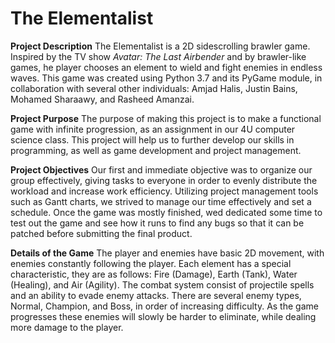 # The Elementalist
**Project Description**
The Elementalist is a 2D sidescrolling brawler game. Inspired by the TV show _Avatar: The Last Airbender_ and by brawler-like games, he player chooses an element to wield and fight enemies in endless waves. This game was created using Python 3.7 and its PyGame module, in collaboration with several other individuals: Amjad Halis, Justin Bains, Mohamed Sharaawy, and Rasheed Amanzai. 

**Project Purpose**
The purpose of making this project is to make a functional game with infinite progression, as an assignment in our 4U computer science class. This project will help us to further develop our skills in programming, as well as game development and project management.

**Project Objectives**
Our first and immediate objective was to organize our group effectively, giving tasks to everyone in order to evenly distribute the workload and increase work efficiency. Utilizing project management tools such as Gantt charts, we strived to manage our time effectively and set a schedule. Once the game was mostly finished, wed dedicated some time to test out the game and see how it runs to find any bugs so that it can be patched before submitting the final product.

**Details of the Game**
The player and enemies have basic 2D movement, with enemies constantly following the player. Each element has a special characteristic, they are as follows: Fire (Damage), Earth (Tank), Water (Healing), and Air (Agility). The combat system consist of projectile spells and an ability to evade enemy attacks. There are several enemy types, Normal, Champion, and Boss, in order of increasing difficulty. As the game progresses these enemies will slowly be harder to eliminate, while dealing more damage to the player.
